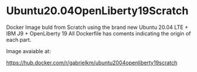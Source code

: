 # Ubuntu20.04OpenLiberty19Scratch

Docker Image buld from Scratch using the brand new Ubuntu 20.04 LTE + IBM J9 + OpenLiberty 19
All Dockerfile has coments indicating the origin of each part. 

Image avaiable at:

https://hub.docker.com/r/gabrielkm/ubuntu2004openliberty19scratch

